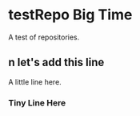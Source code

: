 # testRepo Big Time
A test of repositories.
## n let's add this line
A little line here.
### Tiny Line Here
